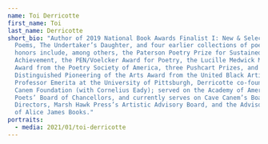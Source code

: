 ```yaml
---
name: Toi Derricotte
first_name: Toi
last_name: Derricotte
short_bio: "Author of 2019 National Book Awards Finalist I: New & Selected
  Poems, The Undertaker’s Daughter, and four earlier collections of poetry. Her
  honors include, among others, the Paterson Poetry Prize for Sustained Literary
  Achievement, the PEN/Voelcker Award for Poetry, the Lucille Medwick Memorial
  Award from the Poetry Society of America, three Pushcart Prizes, and the
  Distinguished Pioneering of the Arts Award from the United Black Artists.
  Professor Emerita at the University of Pittsburgh, Derricotte co-founded Cave
  Canem Foundation (with Cornelius Eady); served on the Academy of American
  Poets’ Board of Chancellors, and currently serves on Cave Canem’s Board of
  Directors, Marsh Hawk Press’s Artistic Advisory Board, and the Advisory Board
  of Alice James Books."
portraits:
  - media: 2021/01/toi-derricotte
---
```

